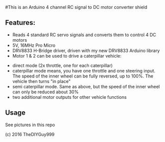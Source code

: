 #This is an Arduino 4 channel RC signal to DC motor converter shield
## Features:
- Reads 4 standard RC servo signals and converts them to control 4 DC motors
- 5V, 16MHz Pro Micro
- DRV8833 H-Bridge driver, driven with my new DRV8833 Arduino library
- Motor 1 & 2 can be used to drive a caterpillar vehicle:
* direct mode (2x throttle, one for each caterpillar)
* caterpillar mode means, you have one throttle and one steering input. The speed of the inner wheel can be fully reversed, up to 100%. The vehicle then turns "in place"
* semi caterpillar mode. Same as above, but the speed of the inner wheel can only be reduced about 30%
* two additional motor outputs for other vehicle functions

## Usage

See pictures in this repo

(c) 2016 TheDIYGuy999
